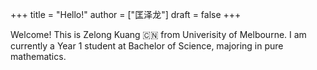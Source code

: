 +++
title = "Hello!"
author = ["匡泽龙"]
draft = false
+++

Welcome! This is Zelong Kuang 🇨🇳 from Univerisity of Melbourne. I am currently a Year 1 student at Bachelor of Science, majoring in pure mathematics.

